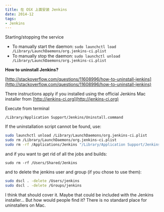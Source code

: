 ```yaml
---
title: 在 OSX 上面安装 Jenkins
date: 2014-12
tags:
- Jenkins
---
```

Starting/stopping the service

* To manually start the daemon: 
`sudo launchctl load /Library/LaunchDaemons/org.jenkins-ci.plist`
* To manually stop the daemon:
`sudo launchctl unload /Library/LaunchDaemons/org.jenkins-ci.plist`

**How to uninstall Jenkins?**

[http://stackoverflow.com/questions/11608996/how-to-uninstall-jenkins](http://stackoverflow.com/questions/11608996/how-to-uninstall-jenkins)

There instructions apply if you installed using the official Jenkins Mac installer from [http://jenkins-ci.org](http://jenkins-ci.org)

Execute from terminal

`/Library/Application Support/Jenkins/Uninstall.command`

If the uninstallation script cannot be found, use:
```bash
sudo launchctl unload /Library/LaunchDaemons/org.jenkins-ci.plist
sudo rm /Library/LaunchDaemons/org.jenkins-ci.plist
sudo rm -rf /Applications/Jenkins "/Library/Application Support/Jenkins" /Library/Documentation/Jenkins
```

and if you want to get rid of all the jobs and builds:

`sudo rm -rf /Users/Shared/Jenkins`

and to delete the jenkins user and group (if you chose to use them):
```bash
sudo dscl . -delete /Users/jenkins
sudo dscl . -delete /Groups/jenkins
```

I think that should cover it. Maybe that could be included with the Jenkins installer... But how would people find it? There is no standard place for uninstallers on Mac.





